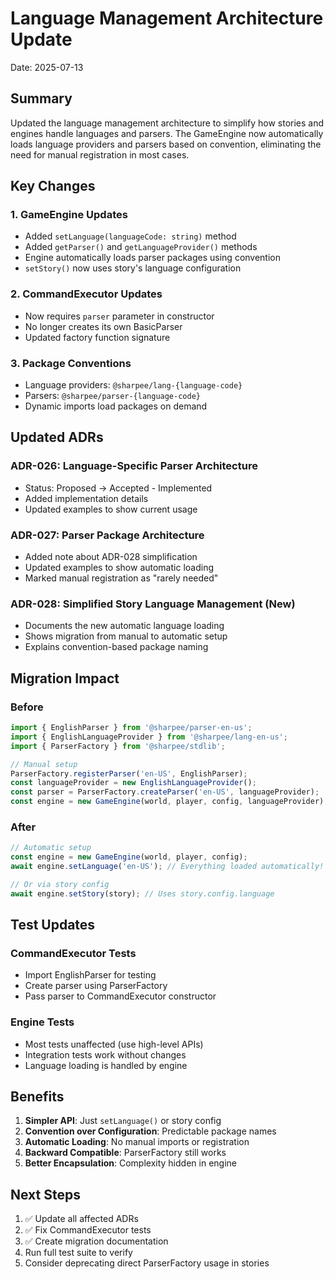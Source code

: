 # Language Management Architecture Update

Date: 2025-07-13

## Summary

Updated the language management architecture to simplify how stories and engines handle languages and parsers. The GameEngine now automatically loads language providers and parsers based on convention, eliminating the need for manual registration in most cases.

## Key Changes

### 1. GameEngine Updates
- Added `setLanguage(languageCode: string)` method
- Added `getParser()` and `getLanguageProvider()` methods
- Engine automatically loads parser packages using convention
- `setStory()` now uses story's language configuration

### 2. CommandExecutor Updates
- Now requires `parser` parameter in constructor
- No longer creates its own BasicParser
- Updated factory function signature

### 3. Package Conventions
- Language providers: `@sharpee/lang-{language-code}`
- Parsers: `@sharpee/parser-{language-code}`
- Dynamic imports load packages on demand

## Updated ADRs

### ADR-026: Language-Specific Parser Architecture
- Status: Proposed → Accepted - Implemented
- Added implementation details
- Updated examples to show current usage

### ADR-027: Parser Package Architecture  
- Added note about ADR-028 simplification
- Updated examples to show automatic loading
- Marked manual registration as "rarely needed"

### ADR-028: Simplified Story Language Management (New)
- Documents the new automatic language loading
- Shows migration from manual to automatic setup
- Explains convention-based package naming

## Migration Impact

### Before
```typescript
import { EnglishParser } from '@sharpee/parser-en-us';
import { EnglishLanguageProvider } from '@sharpee/lang-en-us';
import { ParserFactory } from '@sharpee/stdlib';

// Manual setup
ParserFactory.registerParser('en-US', EnglishParser);
const languageProvider = new EnglishLanguageProvider();
const parser = ParserFactory.createParser('en-US', languageProvider);
const engine = new GameEngine(world, player, config, languageProvider);
```

### After
```typescript
// Automatic setup
const engine = new GameEngine(world, player, config);
await engine.setLanguage('en-US'); // Everything loaded automatically!

// Or via story config
await engine.setStory(story); // Uses story.config.language
```

## Test Updates

### CommandExecutor Tests
- Import EnglishParser for testing
- Create parser using ParserFactory
- Pass parser to CommandExecutor constructor

### Engine Tests
- Most tests unaffected (use high-level APIs)
- Integration tests work without changes
- Language loading is handled by engine

## Benefits

1. **Simpler API**: Just `setLanguage()` or story config
2. **Convention over Configuration**: Predictable package names
3. **Automatic Loading**: No manual imports or registration
4. **Backward Compatible**: ParserFactory still works
5. **Better Encapsulation**: Complexity hidden in engine

## Next Steps

1. ✅ Update all affected ADRs
2. ✅ Fix CommandExecutor tests
3. ✅ Create migration documentation
4. Run full test suite to verify
5. Consider deprecating direct ParserFactory usage in stories
